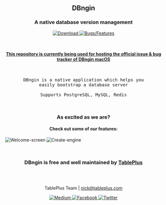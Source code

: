 <h2 align="middle">DBngin</p>
<h3 align="middle">A native database version management</h3>

<p align="center">
    <a href="https://dbngin.com">
        <img src="https://img.shields.io/badge/-Download-ff9600?style=for-the-badge" alt="Download">
    </a>
    <a href="https://github.com/TablePlus/DBngin/issues">
        <img src="https://img.shields.io/badge/-Bugs%20%2F%20Features-7057ff?style=for-the-badge" alt="Bugs/Features">
    </a>
</p>

<br>

<h4 align="middle">
    <u>
        This repository is currently being used for hosting the official issue 
        & bug tracker of DBngin macOS
    </u>
</h4>

<br>

<pre align="middle">
DBngin is a native application which helps you
easily bootstrap a database server

Supports PostgreSQL, MySQL, Redis
</pre>

<br>

<h3 align="middle">As excited as we are?</h3>
<h4 align="middle">Check out some of our features:</h4>

![Welcome-screen](https://github.com/TablePlus/DBngin/blob/master/Resources/welcome-screen.png "Welcome screen")
![Create-engine](https://github.com/TablePlus/DBngin/blob/master/Resources/create-engine.png "Workspace")

<br>

<h3 align="middle">
  DBngin is free and well maintained by
  <a href="https://tableplus.com">TablePlus</a>
</h3>

<br>
<br>

<p align="center">
    TablePlus Team | 
    <a href="mailto:nick@tableplus.com">nick@tableplus.com</a>
</p>

<p align="center">
    <a href="https://medium.com/@huyphams">
        <img src="https://img.shields.io/badge/-Medium-03a87c?style=for-the-badge" alt="Medium">
    </a>
    <a href="https://facebook.com/tableplusapp">
        <img src="https://img.shields.io/badge/-Facebook-3b5998?style=for-the-badge" alt="Facebook">
    </a>
    <a href="https://twitter.com/tableplus">
        <img src="https://img.shields.io/badge/-Twitter-00aced?style=for-the-badge" alt="Twitter">
    </a>
</p>
